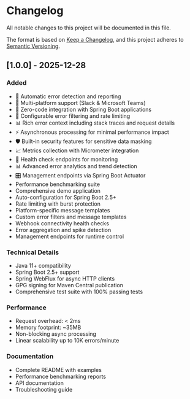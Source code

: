 # Changelog

All notable changes to this project will be documented in this file.

The format is based on [Keep a Changelog](https://keepachangelog.com/en/1.0.0/),
and this project adheres to [Semantic Versioning](https://semver.org/spec/v2.0.0.html).

## [1.0.0] - 2025-12-28

### Added
- 🚨 Automatic error detection and reporting
- 📱 Multi-platform support (Slack & Microsoft Teams)
- 🔧 Zero-code integration with Spring Boot applications
- 🎯 Configurable error filtering and rate limiting
- 📊 Rich error context including stack traces and request details
- ⚡ Asynchronous processing for minimal performance impact
- 🛡️ Built-in security features for sensitive data masking
- 📈 Metrics collection with Micrometer integration
- 🏥 Health check endpoints for monitoring
- 📊 Advanced error analytics and trend detection
- 🎛️ Management endpoints via Spring Boot Actuator
- Performance benchmarking suite
- Comprehensive demo application
- Auto-configuration for Spring Boot 2.5+
- Rate limiting with burst protection
- Platform-specific message templates
- Custom error filters and message templates
- Webhook connectivity health checks
- Error aggregation and spike detection
- Management endpoints for runtime control

### Technical Details
- Java 11+ compatibility
- Spring Boot 2.5+ support
- Spring WebFlux for async HTTP clients
- GPG signing for Maven Central publication
- Comprehensive test suite with 100% passing tests

### Performance
- Request overhead: < 2ms
- Memory footprint: ~35MB
- Non-blocking async processing
- Linear scalability up to 10K errors/minute

### Documentation
- Complete README with examples
- Performance benchmarking reports
- API documentation
- Troubleshooting guide